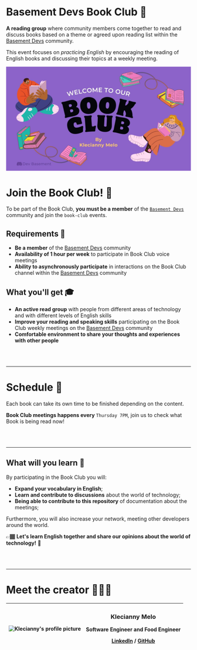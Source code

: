 # Basement Devs Book Club 📖

**A reading group** where community members come together to read and discuss books based on a theme or agreed upon reading list within the [Basement Devs](https://discord.gg/basementdevs) community.

This event focuses on _practicing English_ by encouraging the reading of English books and discussing their topics at a weekly meeting.

![Book Club Presentation](assets/book-club-presentation.jpg)

# Join the Book Club! 🚀

To be part of the Book Club, **you must be a member** of the [`Basement Devs`](https://discord.gg/basementdevs) community and join the `book-club` events.

## Requirements 🤔

- **Be a member** of the [Basement Devs](https://discord.gg/basementdevs) community
- **Availability of 1 hour per week** to participate in Book Club voice meetings
- **Ability to asynchronously participate** in interactions on the Book Club channel within the [Basement Devs](https://discord.gg/basementdevs) community
  
## What you'll get 🎓
- **An active read group** with people from different areas of technology and with different levels of English skills
- **Improve your reading and speaking skills** participating on the Book Club weekly meetings on the [Basement Devs](https://discord.gg/basementdevs) community
- **Comfortable environment to share your thoughts and experiences with other people**

<br>
<br>

---

# Schedule 📆

Each book can take its own time to be finished depending on the content.

**Book Club meetings happens every** `Thursday 7PM`, join us to check what Book is being read now!

<br>
<br>

---

## What will you learn 🧠

By participating in the Book Club you will:

- **Expand your vocabulary in English**;
- **Learn and contribute to discussions** about the world of technology;
- **Being able to contribute to this repository** of documentation about the meetings;

Furthermore, you will also increase your network, meeting other developers around the world.

👉🏾 **Let's learn English together and share our opinions about the world of technology!** 💜

<br>
<br>

---

# Meet the creator 🙋🏾‍♀️
| <img src="https://github.com/basementdevs/basement-book-club/assets/99664161/9452914a-4ef2-46e0-ab85-80469afa8497" alt="Klecianny's profile picture" width="150"/> | <h3>Klecianny Melo</h3> <p>Software Engineer and Food Engineer</p> <a href="https://www.linkedin.com/in/kecbm/" target="_blank">LinkedIn</a> / <a href="https://github.com/Kecbm" target="_blank">GitHub</a> <h3> </h3> |
| --- | --- |
